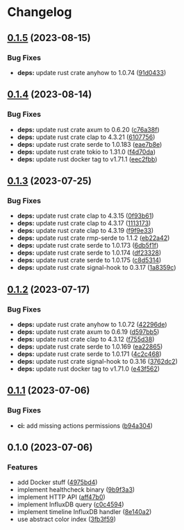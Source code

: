 # Changelog

## [0.1.5](https://github.com/cailloumajor/influxdb-compute-api/compare/v0.1.4...v0.1.5) (2023-08-15)


### Bug Fixes

* **deps:** update rust crate anyhow to 1.0.74 ([91d0433](https://github.com/cailloumajor/influxdb-compute-api/commit/91d04332bccd268016abe4ed36056e246d874603))

## [0.1.4](https://github.com/cailloumajor/influxdb-compute-api/compare/v0.1.3...v0.1.4) (2023-08-14)


### Bug Fixes

* **deps:** update rust crate axum to 0.6.20 ([c76a38f](https://github.com/cailloumajor/influxdb-compute-api/commit/c76a38f5320609cca910f5808be3356101d642b9))
* **deps:** update rust crate clap to 4.3.21 ([6107756](https://github.com/cailloumajor/influxdb-compute-api/commit/6107756a924872dc05f76f21c529e381c9098979))
* **deps:** update rust crate serde to 1.0.183 ([eae7b8e](https://github.com/cailloumajor/influxdb-compute-api/commit/eae7b8eb7ce95f85b6fd0b940c256f79fc2ace02))
* **deps:** update rust crate tokio to 1.31.0 ([f4d70da](https://github.com/cailloumajor/influxdb-compute-api/commit/f4d70da418e2b3466a3d6f8f65c7a729996adfa7))
* **deps:** update rust docker tag to v1.71.1 ([eec2fbb](https://github.com/cailloumajor/influxdb-compute-api/commit/eec2fbbda4e57fec394a8c3ac53dcedb1dc67083))

## [0.1.3](https://github.com/cailloumajor/influxdb-compute-api/compare/v0.1.2...v0.1.3) (2023-07-25)


### Bug Fixes

* **deps:** update rust crate clap to 4.3.15 ([0f93b61](https://github.com/cailloumajor/influxdb-compute-api/commit/0f93b614345fd09795dc5b9a0e00fcc058f2cd1c))
* **deps:** update rust crate clap to 4.3.17 ([1113173](https://github.com/cailloumajor/influxdb-compute-api/commit/1113173386502709c8f3aa16a8ddd2927187d707))
* **deps:** update rust crate clap to 4.3.19 ([f9f9e33](https://github.com/cailloumajor/influxdb-compute-api/commit/f9f9e33bf7959c2db7cdc39705c653661e67c430))
* **deps:** update rust crate rmp-serde to 1.1.2 ([eb22a42](https://github.com/cailloumajor/influxdb-compute-api/commit/eb22a42dbd328ee091e7671d0cc56cbb3a229172))
* **deps:** update rust crate serde to 1.0.173 ([6db5f1f](https://github.com/cailloumajor/influxdb-compute-api/commit/6db5f1f57fbd2d06794e858eb58a7f57588ed393))
* **deps:** update rust crate serde to 1.0.174 ([df23328](https://github.com/cailloumajor/influxdb-compute-api/commit/df23328e27b34925cdd227e1cad624ece52361c2))
* **deps:** update rust crate serde to 1.0.175 ([c8d5314](https://github.com/cailloumajor/influxdb-compute-api/commit/c8d5314f2b70097b264abae61ef7b5f2fef0f7ff))
* **deps:** update rust crate signal-hook to 0.3.17 ([1a8359c](https://github.com/cailloumajor/influxdb-compute-api/commit/1a8359c7231c29750288c3fb16eccf98ba602936))

## [0.1.2](https://github.com/cailloumajor/influxdb-compute-api/compare/v0.1.1...v0.1.2) (2023-07-17)


### Bug Fixes

* **deps:** update rust crate anyhow to 1.0.72 ([42296de](https://github.com/cailloumajor/influxdb-compute-api/commit/42296de7f83f4abc352a8bc2b9d180f4df54b184))
* **deps:** update rust crate axum to 0.6.19 ([d597bb5](https://github.com/cailloumajor/influxdb-compute-api/commit/d597bb5c6dea6bb01bec5c0a88e3562d59d9e5a8))
* **deps:** update rust crate clap to 4.3.12 ([f755d38](https://github.com/cailloumajor/influxdb-compute-api/commit/f755d38b9753713f7e4d8c59e88d250c7c136599))
* **deps:** update rust crate serde to 1.0.169 ([ea22865](https://github.com/cailloumajor/influxdb-compute-api/commit/ea22865f6618c06a498dd206fb1dbe03383908b1))
* **deps:** update rust crate serde to 1.0.171 ([4c2c468](https://github.com/cailloumajor/influxdb-compute-api/commit/4c2c4686d508fd6a7a36c98ba4740f4e66d2c01f))
* **deps:** update rust crate signal-hook to 0.3.16 ([3762dc2](https://github.com/cailloumajor/influxdb-compute-api/commit/3762dc23b0b98a93f43058014438a03b9fa90446))
* **deps:** update rust docker tag to v1.71.0 ([e43f562](https://github.com/cailloumajor/influxdb-compute-api/commit/e43f5622b0dd17ddbb26810c99568845f27c651e))

## [0.1.1](https://github.com/cailloumajor/influxdb-compute-api/compare/v0.1.0...v0.1.1) (2023-07-06)


### Bug Fixes

* **ci:** add missing actions permissions ([b94a304](https://github.com/cailloumajor/influxdb-compute-api/commit/b94a304f0876538e5f32a416ada348f3d105dad9))

## 0.1.0 (2023-07-06)


### Features

* add Docker stuff ([4975bd4](https://github.com/cailloumajor/influxdb-compute-api/commit/4975bd4e67c6f62524b64fa982d990bc82eabfe5))
* implement healthcheck binary ([9b9f3a3](https://github.com/cailloumajor/influxdb-compute-api/commit/9b9f3a37db4ccd5dc1de1fe7cf17c9eec019ca46))
* implement HTTP API ([aff47b0](https://github.com/cailloumajor/influxdb-compute-api/commit/aff47b095078528c72f9aa3520b21337bec6cf65))
* implement InfluxDB query ([c0c4594](https://github.com/cailloumajor/influxdb-compute-api/commit/c0c4594d0d63d443c82bd4dfb78215512447d766))
* implement timeline InfluxDB handler ([8e140a2](https://github.com/cailloumajor/influxdb-compute-api/commit/8e140a2088986c77bd8007b524cb944480c68eb7))
* use abstract color index ([3fb3f59](https://github.com/cailloumajor/influxdb-compute-api/commit/3fb3f599b738b7b23f5e7fe49e2fa557791b9992))
